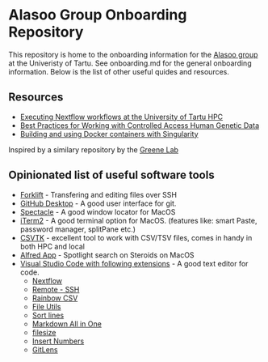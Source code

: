 # Alasoo Group Onboarding Repository
This repository is home to the onboarding information for the [Alasoo group](https://kauralasoo.github.io/) at the Univeristy of Tartu. See onboarding.md for the general onboarding information. Below is the list of other useful quides and resources.

## Resources

* [Executing Nextflow workflows at the University of Tartu HPC](resources/nextflow.md)
* [Best Practices for Working with Controlled Access Human Genetic Data](resources/controlled_access_data.md)
* [Building and using Docker containers with Singularity](resources/building_containers.md)

Inspired by a similary repository by the [Greene Lab](https://github.com/greenelab/onboarding)

## Opinionated list of useful software tools

* [Forklift](https://binarynights.com/) - Transfering and editing files over SSH
* [GitHub Desktop](https://desktop.github.com/) - A good user interface for git.
* [Spectacle](https://www.spectacleapp.com/) - A good window locator for MacOS
* [iTerm2](https://iterm2.com/) - A good terminal option for MacOS. (features like: smart Paste, password manager, splitPane etc.) 
* [CSVTK](https://bioinf.shenwei.me/csvtk/) - excellent tool to work with CSV/TSV files, comes in handy in both HPC and local
* [Alfred App](https://www.alfredapp.com/) - Spotlight search on Steroids on MacOS
* [Visual Studio Code with following extensions](https://code.visualstudio.com/) - A good text editor for code.
  * [Nextflow](https://marketplace.visualstudio.com/items?itemName=nextflow.nextflow)
  * [Remote - SSH](https://marketplace.visualstudio.com/items?itemName=ms-vscode-remote.remote-ssh-edit)
  * [Rainbow CSV](https://marketplace.visualstudio.com/items?itemName=mechatroner.rainbow-csv)
  * [File Utils](https://marketplace.visualstudio.com/items?itemName=sleistner.vscode-fileutils)
  * [Sort lines](https://marketplace.visualstudio.com/items?itemName=Tyriar.sort-lines)
  * [Markdown All in One](https://marketplace.visualstudio.com/items?itemName=yzhang.markdown-all-in-one)
  * [filesize](https://marketplace.visualstudio.com/items?itemName=mkxml.vscode-filesize)
  * [Insert Numbers](https://marketplace.visualstudio.com/items?itemName=Asuka.insertnumbers)
  * [GitLens](https://marketplace.visualstudio.com/items?itemName=eamodio.gitlens)

